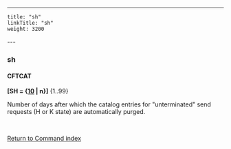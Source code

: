 ---
    title: "sh"
    linkTitle: "sh"
    weight: 3200
---<span id="sh"></span>

### sh

#### CFTCAT

**[SH = {<u>10</u> &#124; n}]** {1..99}

Number of days after which the catalog entries for "unterminated"
send requests (H or K state) are automatically purged.

 

[Return to Command index](../../)
